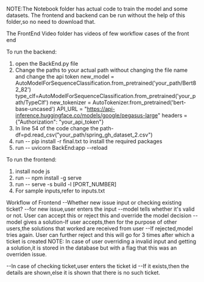 NOTE:The Notebook folder has actual code to train the model and some datasets. The frontend and backend can be run without the help of this folder,so no need to download that.

The FrontEnd Video folder has videos of few workflow cases of the front end

To run the backend:

1. open the BackEnd.py file
2. Change the paths to your actual path without changing the file name and change the api token
   new_model = AutoModelForSequenceClassification.from_pretrained('your_path/Bert82_82')
   type_clf=AutoModelForSequenceClassification.from_pretrained('your_path/TypeClf')
   new_tokenizer = AutoTokenizer.from_pretrained('bert-base-uncased')
   API_URL = "https://api-inference.huggingface.co/models/google/pegasus-large"
   headers = {"Authorization": "your_api_token"}
3. In line 54 of the code change the path- df=pd.read_csv("your_path/spring_gh_dataset_2.csv")
4. run -- pip install -r final.txt to install the required packages
5. run -- uvicorn BackEnd:app --reload

To run the frontend:


1. install node js
2. run -- npm install -g serve
3. run -- serve -s build -l [PORT_NUMBER]
4. For sample inputs,refer to inputs.txt

Workflow of Frontend
 --Whether new issue input or checking existing ticket?
 --for new issue,user enters the input
 --model tells whether it's valid or not. User can accept this or reject this and override the model decision
 --model gives a solution-If user accepts,then for the purpose of other users,the solutions that worked are received from user
 --If rejected,model tries again. User can further reject and this will go for 3 times after which a ticket is created 
 NOTE: In case of user overriding a invalid input and getting a solution,it is stored in the database but with a flag that this was an overriden issue. 
 
 --In case of checking ticket,user enters the ticket id
 --If it exists,then the details are shown,else it is shown that there is no such ticket.
